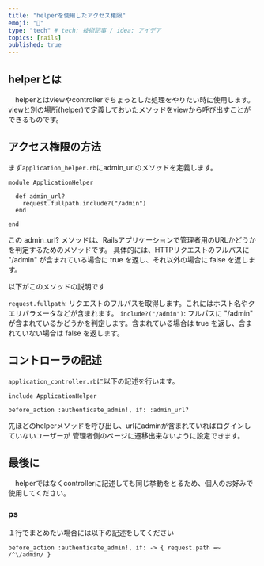 ```yaml
---
title: "helperを使用したアクセス権限"
emoji: "🐥"
type: "tech" # tech: 技術記事 / idea: アイデア
topics: [rails]
published: true
---
```


## helperとは
　helperとはviewやcontrollerでちょっとした処理をやりたい時に使用します。
viewと別の場所(helper)で定義しておいたメソッドをviewから呼び出すことができるものです。

## アクセス権限の方法

まず`application_helper.rb`にadmin_urlのメソッドを定義します。
```
module ApplicationHelper

  def admin_url?
    request.fullpath.include?("/admin")
  end

end
```
この admin_url? メソッドは、Railsアプリケーションで管理者用のURLかどうかを判定するためのメソッドです。
具体的には、HTTPリクエストのフルパスに "/admin" が含まれている場合に true を返し、それ以外の場合に false を返します。

以下がこのメソッドの説明です

`request.fullpath`: リクエストのフルパスを取得します。これにはホスト名やクエリパラメータなどが含まれます。
`include?("/admin")`: フルパスに "/admin" が含まれているかどうかを判定します。含まれている場合は true を返し、含まれていない場合は false を返します。

## コントローラの記述

`application_controller.rb`に以下の記述を行います。
```
include ApplicationHelper

before_action :authenticate_admin!, if: :admin_url?
```

先ほどのhelperメソッドを呼び出し、urlにadminが含まれていればログインしていないユーザーが
管理者側のページに遷移出来ないように設定できます。

## 最後に
　helperではなくcontrollerに記述しても同じ挙動をとるため、個人のお好みで使用してください。

### ps
１行でまとめたい場合には以下の記述をしてください

```
before_action :authenticate_admin!, if: -> { request.path =~ /^\/admin/ }
```

